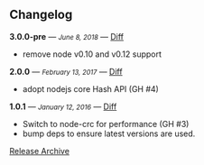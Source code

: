 ## Changelog

**3.0.0-pre** — <small>_June 8, 2018_</small> — [Diff](https://github.com/archiverjs/node-crc32-stream/compare/2.0.0...3.0.0)

- remove node v0.10 and v0.12 support

**2.0.0** — <small>_February 13, 2017_</small> — [Diff](https://github.com/archiverjs/node-crc32-stream/compare/1.0.1...2.0.0)

- adopt nodejs core Hash API (GH #4)

**1.0.1** — <small>_January 12, 2016_</small> — [Diff](https://github.com/archiverjs/node-crc32-stream/compare/1.0.0...1.0.1)

- Switch to node-crc for performance (GH #3)
- bump deps to ensure latest versions are used.

[Release Archive](https://github.com/archiverjs/node-crc32-stream/releases)
